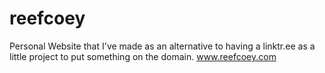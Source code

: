 # reefcoey
Personal Website that I've made as an alternative to having a linktr.ee as a little project to put something on the domain.
www.reefcoey.com
